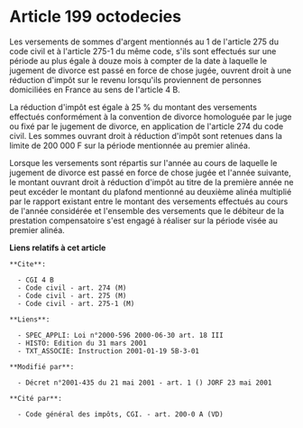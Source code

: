 # Article 199 octodecies

Les versements de sommes d'argent mentionnés au 1 de l'article 275 du code civil et à l'article 275-1 du même code, s'ils
sont effectués sur une période au plus égale à douze mois à compter de la date à laquelle le jugement de divorce est passé en
force de chose jugée, ouvrent droit à une réduction d'impôt sur le revenu lorsqu'ils proviennent de personnes domiciliées en
France au sens de l'article 4 B.

La réduction d'impôt est égale à 25 % du montant des versements effectués conformément à la convention de divorce homologuée
par le juge ou fixé par le jugement de divorce, en application de l'article 274 du code civil. Les sommes ouvrant droit à
réduction d'impôt sont retenues dans la limite de 200 000 F sur la période mentionnée au premier alinéa.

Lorsque les versements sont répartis sur l'année au cours de laquelle le jugement de divorce est passé en force de chose
jugée et l'année suivante, le montant ouvrant droit à réduction d'impôt au titre de la première année ne peut excéder le
montant du plafond mentionné au deuxième alinéa multiplié par le rapport existant entre le montant des versements effectués
au cours de l'année considérée et l'ensemble des versements que le débiteur de la prestation compensatoire s'est engagé à
réaliser sur la période visée au premier alinéa.

**Liens relatifs à cet article**

	**Cite**:

	  - CGI 4 B
	  - Code civil - art. 274 (M)
	  - Code civil - art. 275 (M)
	  - Code civil - art. 275-1 (M)

	**Liens**:

	  - SPEC_APPLI: Loi n°2000-596 2000-06-30 art. 18 III
	  - HISTO: Edition du 31 mars 2001
	  - TXT_ASSOCIE: Instruction 2001-01-19 5B-3-01

	**Modifié par**:

	  - Décret n°2001-435 du 21 mai 2001 - art. 1 () JORF 23 mai 2001

	**Cité par**:

	  - Code général des impôts, CGI. - art. 200-0 A (VD)
